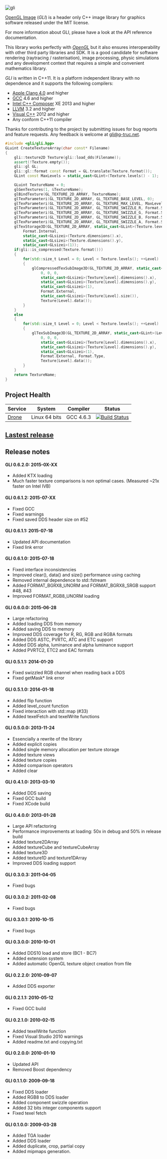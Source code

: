 ![gli](doc/logo.png)

[OpenGL Image](http://gli.g-truc.net/) (*GLI*) is a header only C++ image library for graphics software
released under the <link href="../copying.txt">MIT license</link>.

For more information about GLI, please have a look at <link href="../0.6.1/api/index.html">the API reference documentation</link>.

This library works perfectly with *[OpenGL](https://www.opengl.org)* but it also ensures interoperability with other third party libraries and SDK. It is a good candidate for software rendering (raytracing / rasterisation), image processing, physic simulations and any development context that requires a simple and convenient mathematics library.

*GLI* is written in C++11. It is a platform independent library with no dependence and it supports the following compilers:
- [Apple Clang 4.0](https://developer.apple.com/library/mac/documentation/CompilerTools/Conceptual/LLVMCompilerOverview/index.html) and higher
- [GCC](http://gcc.gnu.org/) 4.6 and higher
- [Intel C++ Composer](https://software.intel.com/en-us/intel-compilers) XE 2013 and higher
- [LLVM](http://llvm.org/) 3.2 and higher
- [Visual C++](http://www.visualstudio.com/) 2012 and higher
- Any conform C++11 compiler

Thanks for contributing to the project by <link href="https://github.com/g-truc/gli/issues">submitting issues</link> for bug reports and feature requests. Any feedback is welcome at <link href="mailto://gli@g-truc.net">gli@g-truc.net</link>.

```c++
#include <gli/gli.hpp>
GLuint CreateTextureArray(char const* Filename)
{
	gli::texture2D Texture(gli::load_dds(Filename));
	assert(!Texture.empty());
	gli::gl GL;
	gli::gl::format const Format = GL.translate(Texture.format());
	GLint const MaxLevels = static_cast<GLint>(Texture.levels() - 1);

	GLuint TextureName = 0;
	glGenTextures(1, &TextureName);
	glBindTexture(GL_TEXTURE_2D_ARRAY, TextureName);
	glTexParameteri(GL_TEXTURE_2D_ARRAY, GL_TEXTURE_BASE_LEVEL, 0);
	glTexParameteri(GL_TEXTURE_2D_ARRAY, GL_TEXTURE_MAX_LEVEL, MaxLevels);
	glTexParameteri(GL_TEXTURE_2D_ARRAY, GL_TEXTURE_SWIZZLE_R, Format.Swizzle[0]);
	glTexParameteri(GL_TEXTURE_2D_ARRAY, GL_TEXTURE_SWIZZLE_G, Format.Swizzle[1]);
	glTexParameteri(GL_TEXTURE_2D_ARRAY, GL_TEXTURE_SWIZZLE_B, Format.Swizzle[2]);
	glTexParameteri(GL_TEXTURE_2D_ARRAY, GL_TEXTURE_SWIZZLE_A, Format.Swizzle[3]);
	glTexStorage3D(GL_TEXTURE_2D_ARRAY, static_cast<GLint>(Texture.levels()),
		Format.Internal,
		static_cast<GLsizei>(Texture.dimensions().x),
		static_cast<GLsizei>(Texture.dimensions().y),
		static_cast<GLsizei>(1));
	if(gli::is_compressed(Texture.format()))
	{
		for(std::size_t Level = 0; Level < Texture.levels(); ++Level)
		{
			glCompressedTexSubImage3D(GL_TEXTURE_2D_ARRAY, static_cast<GLint>(Level),
				0, 0, 0,
				static_cast<GLsizei>(Texture[Level].dimensions().x),
				static_cast<GLsizei>(Texture[Level].dimensions().y),
				static_cast<GLsizei>(1),
				Format.External,
				static_cast<GLsizei>(Texture[Level].size()),
				Texture[Level].data());
		}
	}
	else
	{
		for(std::size_t Level = 0; Level < Texture.levels(); ++Level)
		{
			glTexSubImage3D(GL_TEXTURE_2D_ARRAY, static_cast<GLint>(Level),
				0, 0, 0,
				static_cast<GLsizei>(Texture[Level].dimensions().x),
				static_cast<GLsizei>(Texture[Level].dimensions().y),
				static_cast<GLsizei>(1),
				Format.External, Format.Type,
				Texture[Level].data());
		}
	}
	return TextureName;
}
```

## Project Health

| Service | System | Compiler | Status |
| ------- | ------ | -------- | ------ |
| [Drone](https://drone.io/github.com/g-truc/gli) | Linux 64 bits | GCC 4.6.3 | [![Build Status](https://drone.io/github.com/g-truc/gli/status.png)](https://drone.io/github.com/g-truc/gli/latest) |

## [Lastest release](https://github.com/g-truc/gli/releases/latest)

## Release notes

#### GLI 0.6.2.0: 2015-0X-XX
- Added KTX loading
- Much faster texture comparisons is non optimal cases. (Measured ~21x faster on Intel IVB)

#### GLI 0.6.1.2: 2015-07-XX
- Fixed GCC
- Fixed warnings
- Fixed saved DDS header size on #52

#### GLI 0.6.1.1: 2015-07-18
- Updated API documentation
- Fixed link error

#### GLI 0.6.1.0: 2015-07-18
- Fixed interface inconsistencies
- Improved clear(), data() and size() performance using caching
- Removed internal dependence to std::fstream
- Added FORMAT_BGRX8_UNORM and FORMAT_BGRX8_SRGB support #48, #43
- Improved FORMAT_RGB8_UNORM loading

#### GLI 0.6.0.0: 2015-06-28
- Large refactoring
- Added loading DDS from memory
- Added saving DDS to memory
- Improved DDS coverage for R, RG, RGB and RGBA formats
- Added DDS ASTC, PVRTC, ATC and ETC support
- Added DDS alpha, luminance and alpha luminance support
- Added PVRTC2, ETC2 and EAC formats

#### GLI 0.5.1.1: 2014-01-20
- Fixed swizzled RGB channel when reading back a DDS
- Fixed getMask* link error

#### GLI 0.5.1.0: 2014-01-18
- Added flip function
- Added level_count function
- Fixed interaction with std::map (#33)
- Added texelFetch and texelWrite functions

#### GLI 0.5.0.0: 2013-11-24
- Essencially a rewrite of the library
- Added explicit copies
- Added single memory allocation per texture storage
- Added texture views
- Added texture copies
- Added comparison operators
- Added clear

#### GLI 0.4.1.0: 2013-03-10
- Added DDS saving
- Fixed GCC build
- Fixed XCode build

#### GLI 0.4.0.0: 2013-01-28
- Large API refactoring
- Performance improvements at loading: 50x in debug and 50% in release build
- Added texture2DArray
- Added textureCube and textureCubeArray
- Added texture3D
- Added texture1D and texture1DArray
- Improved DDS loading support

#### GLI 0.3.0.3: 2011-04-05
- Fixed bugs

#### GLI 0.3.0.2: 2011-02-08
- Fixed bugs

#### GLI 0.3.0.1: 2010-10-15
- Fixed bugs

#### GLI 0.3.0.0: 2010-10-01
- Added DDS10 load and store (BC1 - BC7)
- Added extension system
- Added automatic OpenGL texture object creation from file

#### GLI 0.2.2.0: 2010-09-07
- Added DDS exporter

#### GLI 0.2.1.1: 2010-05-12
- Fixed GCC build

#### GLI 0.2.1.0: 2010-02-15
- Added texelWrite function
- Fixed Visual Studio 2010 warnings
- Added readme.txt and copying.txt

#### GLI 0.2.0.0: 2010-01-10
- Updated API
- Removed Boost dependency

#### GLI 0.1.1.0: 2009-09-18
- Fixed DDS loader
- Added RGB8 to DDS loader
- Added component swizzle operation
- Added 32 bits integer components support
- Fixed texel fetch

#### GLI 0.1.0.0: 2009-03-28
- Added TGA loader
- Added DDS loader
- Added duplicate, crop, partial copy
- Added mipmaps generation.

